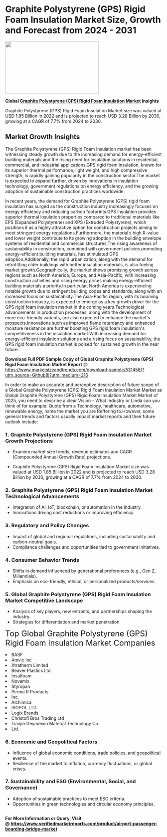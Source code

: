 <H1>Graphite Polystyrene (GPS) Rigid Foam Insulation Market Size, Growth and Forecast from 2024 - 2031</H1><img class="aligncenter size-medium wp-image-584254" src="https://thirdeyenews.in/wp-content/uploads/2024/09/Global-Market-Research-300x168.jpeg" alt="" width="300" height="168" /><p><strong>Global&nbsp;<a href="https://www.marketsizeandtrends.com/download-sample/531456/?utm_source=Github8j?utm_medium=216">Graphite Polystyrene (GPS) Rigid Foam Insulation Market</a> Insights</strong></p><p>Graphite Polystyrene (GPS) Rigid Foam Insulation Market size was valued at USD 1.85 Billion in 2022 and is projected to reach USD 3.28 Billion by 2030, growing at a CAGR of 7.7% from 2024 to 2030.</p><p><h2>Market Growth Insights</h2> <p>The Graphite Polystyrene (GPS) Rigid Foam Insulation market has been witnessing steady growth due to the increasing demand for energy-efficient building materials and the rising need for insulation solutions in residential, commercial, and industrial applications.GPS rigid foam insulation, known for its superior thermal performance, light weight, and high compressive strength, is rapidly gaining popularity in the construction sector.The market is expected to expand further, driven by innovations in insulation technology, government regulations on energy efficiency, and the growing adoption of sustainable construction practices worldwide.</p> <p>In recent years, the demand for Graphite Polystyrene (GPS) rigid foam insulation has surged as the construction industry increasingly focuses on energy efficiency and reducing carbon footprints.GPS insulation provides superior thermal insulation properties compared to traditional materials like EPS (Expanded Polystyrene) and XPS (Extruded Polystyrene), which positions it as a highly attractive option for construction projects aiming to meet stringent energy regulations.Furthermore, the material’s high R-value and lower weight contribute to its growing adoption in the building envelope systems of residential and commercial structures.The rising awareness of sustainability in construction, combined with government policies promoting energy-efficient building materials, has stimulated GPS adoption.Additionally, the rapid urbanization, along with the demand for retrofitting older buildings with better insulation materials, is also fueling market growth.Geographically, the market shows promising growth across regions such as North America, Europe, and Asia-Pacific, with increasing construction activities and rising energy prices making energy-efficient building materials a priority.In particular, North America is experiencing notable growth due to stringent building codes and standards, along with an increased focus on sustainability.The Asia-Pacific region, with its booming construction industry, is expected to emerge as a key growth driver for the GPS rigid foam insulation market in the coming years.Technological advancements in production processes, along with the development of more eco-friendly variants, are also expected to enhance the market's prospects.Innovations such as improved flame retardancy and enhanced moisture resistance are further boosting GPS rigid foam insulation's competitiveness in the insulation market.With increasing demand for energy-efficient insulation solutions and a rising focus on sustainability, the GPS rigid foam insulation market is poised for sustained growth in the near future.</p> <p><span class=""><strong>Download Full PDF Sample Copy of Global Graphite Polystyrene (GPS) Rigid Foam Insulation Market Report</strong> @ <a href="https://www.marketsizeandtrends.com/download-sample/531456/?utm_source=Github8j?utm_medium=216" target="_blank">https://www.marketsizeandtrends.com/download-sample/531456/?utm_source=Github8j?utm_medium=216</a></span></p><p>In order to make an accurate and perceptive description of future scope of a Global&nbsp;Graphite Polystyrene (GPS) Rigid Foam Insulation Market Market as Global&nbsp;Graphite Polystyrene (GPS) Rigid Foam Insulation Market Market of 2025, you need to describe a clear Vision &ndash; What Industry or Linda can you think of for example: Quote from a Technology, healthcare, automotive, renewable energy, name the market you are Reffering to.However, some general trends and factors usually impact market reports and their future outlook include:</p><h3>1.&nbsp;<strong>Graphite Polystyrene (GPS) Rigid Foam Insulation Market Growth Projections</strong></h3><ul><li>Examine market size trends, revenue estimates and CAGR (Compounded Annual Growth Rate) projections.</li><li><p>Graphite Polystyrene (GPS) Rigid Foam Insulation Market size was valued at USD 1.85 Billion in 2022 and is projected to reach USD 3.28 Billion by 2030, growing at a CAGR of 7.7% from 2024 to 2030.</p></li></ul><h3>2.&nbsp;<strong>Graphite Polystyrene (GPS) Rigid Foam Insulation Market Technological Advancements</strong></h3><ul><li>Integration of AI, IoT, blockchain, or automation in the industry.</li><li>Innovations driving cost reductions or improving efficiency.</li></ul><h3>3.&nbsp;<strong>Regulatory and Policy Changes</strong></h3><ul><li>Impact of global and regional regulations, including sustainability and carbon-neutral goals.</li><li>Compliance challenges and opportunities tied to government initiatives.</li></ul><h3>4.&nbsp;<strong>Consumer Behavior Trends</strong></h3><ul><li>Shifts in demand influenced by generational preferences (e.g., Gen Z, Millennials).</li><li>Emphasis on eco-friendly, ethical, or personalized products/services.</li></ul><h3>5.&nbsp;<strong>Global Graphite Polystyrene (GPS) Rigid Foam Insulation Market Competitive Landscape</strong></h3><ul><li>Analysis of key players, new entrants, and partnerships shaping the industry.</li><li>Strategies for differentiation and market penetration.</li></ul><p data-pm-slice="1 1 []"><span style="color: inherit; font-family: inherit; font-size: 25px;">Top Global Graphite Polystyrene (GPS) Rigid Foam Insulation Market Companies</span></p><div class="" data-test-id=""><p><li>BASF</li><li> Amvic Inc</li><li> Xtratherm Limited</li><li> Beaver Plastics Ltd.</li><li> Insulfoam</li><li> Novamix</li><li> Styropan</li><li> Perma R Products</li><li> Inc.</li><li> Alchimica</li><li> ISOPOL LTD</li><li> Logix Brands</li><li> Christofi Bros Trading Ltd</li><li> Tianjin Geyadexin Material Technology Co.</li><li> Ltd.</li></p></div><h3>6.&nbsp;<strong>Economic and Geopolitical Factors</strong></h3><ul><li>Influence of global economic conditions, trade policies, and geopolitical events.</li><li>Resilience of the market to inflation, currency fluctuations, or global crises.</li></ul><h3>7.&nbsp;<strong>Sustainability and ESG (Environmental, Social, and Governance)</strong></h3><ul><li>Adoption of sustainable practices to meet ESG criteria.</li><li>Opportunities in green technologies and circular economy principles.</li></ul><h2><strong style="font-size: 14px;">For More Information or Query, Visit @&nbsp;</strong><a style="background-color: #ffffff; font-size: 14px;" href="https://www.marketsizeandtrends.com/report/graphite-polystyrene-gps-rigid-foam-insulation-market/" target="_blank">https://www.verifiedmarketreports.com/product/airport-passenger-boarding-bridge-market</a></h2>